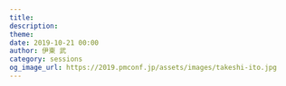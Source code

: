 ```yaml
---
title: 
description: 
theme: 
date: 2019-10-21 00:00
author: 伊東 武
category: sessions
og_image_url: https://2019.pmconf.jp/assets/images/takeshi-ito.jpg
---
```


